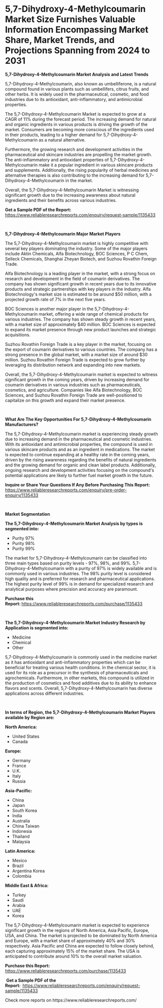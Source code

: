 <p><h1>5,7-Dihydroxy-4-Methylcoumarin Market Size Furnishes Valuable Information Encompassing Market Share, Market Trends, and Projections Spanning from 2024 to 2031</h1></p><p><strong>5,7-Dihydroxy-4-Methylcoumarin Market Analysis and Latest Trends</strong></p>
<p><p>5,7-Dihydroxy-4-Methylcoumarin, also known as umbelliferone, is a natural compound found in various plants such as umbellifers, citrus fruits, and other herbs. It is widely used in the pharmaceutical, cosmetic, and food industries due to its antioxidant, anti-inflammatory, and antimicrobial properties.</p><p>The 5,7-Dihydroxy-4-Methylcoumarin Market is expected to grow at a CAGR of 11% during the forecast period. The increasing demand for natural and organic ingredients in various products is driving the growth of the market. Consumers are becoming more conscious of the ingredients used in their products, leading to a higher demand for 5,7-Dihydroxy-4-Methylcoumarin as a natural alternative.</p><p>Furthermore, the growing research and development activities in the pharmaceutical and skincare industries are propelling the market growth. The anti-inflammatory and antioxidant properties of 5,7-Dihydroxy-4-Methylcoumarin make it a popular ingredient in various skincare products and supplements. Additionally, the rising popularity of herbal medicines and alternative therapies is also contributing to the increasing demand for 5,7-Dihydroxy-4-Methylcoumarin in the market.</p><p>Overall, the 5,7-Dihydroxy-4-Methylcoumarin Market is witnessing significant growth due to the increasing awareness about natural ingredients and their benefits across various industries.</p></p>
<p><strong>Get a Sample PDF of the Report:&nbsp;</strong> <a href="https://www.reliableresearchreports.com/enquiry/request-sample/1135433">https://www.reliableresearchreports.com/enquiry/request-sample/1135433</a></p>
<p>&nbsp;</p>
<p><strong>5,7-Dihydroxy-4-Methylcoumarin Major Market Players</strong></p>
<p><p>The 5,7-Dihydroxy-4-Methylcoumarin market is highly competitive with several key players dominating the industry. Some of the major players include Aktin Chemicals, Alfa Biotechnology, BOC Sciences, P C Chem, Selleck Chemicals, Shanghai Zheyan Biotech, and Suzhou Rovathin Foreign Trade.</p><p>Alfa Biotechnology is a leading player in the market, with a strong focus on research and development in the field of coumarin derivatives. The company has shown significant growth in recent years due to its innovative products and strategic partnerships with key players in the industry. Alfa Biotechnology's market size is estimated to be around $50 million, with a projected growth rate of 7% in the next five years.</p><p>BOC Sciences is another major player in the 5,7-Dihydroxy-4-Methylcoumarin market, offering a wide range of chemical products for various industries. The company has shown steady growth in recent years, with a market size of approximately $40 million. BOC Sciences is expected to expand its market presence through new product launches and strategic acquisitions.</p><p>Suzhou Rovathin Foreign Trade is a key player in the market, focusing on the export of coumarin derivatives to various countries. The company has a strong presence in the global market, with a market size of around $30 million. Suzhou Rovathin Foreign Trade is expected to grow further by leveraging its distribution network and expanding into new markets.</p><p>Overall, the 5,7-Dihydroxy-4-Methylcoumarin market is expected to witness significant growth in the coming years, driven by increasing demand for coumarin derivatives in various industries such as pharmaceuticals, cosmetics, and agriculture. Companies like Alfa Biotechnology, BOC Sciences, and Suzhou Rovathin Foreign Trade are well-positioned to capitalize on this growth and expand their market presence.</p></p>
<p>&nbsp;</p>
<p><strong>What Are The Key Opportunities For 5,7-Dihydroxy-4-Methylcoumarin Manufacturers?</strong></p>
<p><p>The 5,7-Dihydroxy-4-Methylcoumarin market is experiencing steady growth due to increasing demand in the pharmaceutical and cosmetic industries. With its antioxidant and antimicrobial properties, the compound is used in various skincare products and as an ingredient in medications. The market is expected to continue expanding at a healthy rate in the coming years, driven by the rising awareness regarding the benefits of natural ingredients and the growing demand for organic and clean label products. Additionally, ongoing research and development activities focusing on the compound's potential applications are likely to further fuel market growth in the future.</p></p>
<p><strong>Inquire or Share Your Questions If Any Before Purchasing This Report:</strong> <a href="https://www.reliableresearchreports.com/enquiry/pre-order-enquiry/1135433">https://www.reliableresearchreports.com/enquiry/pre-order-enquiry/1135433</a></p>
<p>&nbsp;</p>
<p><strong>Market Segmentation</strong></p>
<p><strong>The 5,7-Dihydroxy-4-Methylcoumarin Market Analysis by types is segmented into:</strong></p>
<p><ul><li>Purity 97%</li><li>Purity 98%</li><li>Purity 99%</li></ul></p>
<p><p>The market for 5,7-Dihydroxy-4-Methylcoumarin can be classified into three main types based on purity levels - 97%, 98%, and 99%. 5,7-Dihydroxy-4-Methylcoumarin with a purity of 97% is widely available and is commonly used in various industries. The 98% purity level is considered high quality and is preferred for research and pharmaceutical applications. The highest purity level of 99% is in demand for specialized research and analytical purposes where precision and accuracy are paramount.</p></p>
<p><strong>Purchase this Report:&nbsp;</strong><a href="https://www.reliableresearchreports.com/purchase/1135433">https://www.reliableresearchreports.com/purchase/1135433</a></p>
<p>&nbsp;</p>
<p><strong>The 5,7-Dihydroxy-4-Methylcoumarin Market Industry Research by Application is segmented into:</strong></p>
<p><ul><li>Medicine</li><li>Chemical</li><li>Other</li></ul></p>
<p><p>5,7-Dihydroxy-4-Methylcoumarin is commonly used in the medicine market as it has antioxidant and anti-inflammatory properties which can be beneficial for treating various health conditions. In the chemical sector, it is used for its role as a precursor in the synthesis of pharmaceuticals and agrochemicals. Furthermore, in other markets, this compound is utilized in the production of cosmetics and food additives due to its ability to enhance flavors and scents. Overall, 5,7-Dihydroxy-4-Methylcoumarin has diverse applications across different industries.</p></p>
<p>&nbsp;</p>
<p><strong>In terms of Region, the 5,7-Dihydroxy-4-Methylcoumarin Market Players available by Region are:</strong></p>
<p>
    <p> <strong> North America: </strong>
        <ul>
            <li>United States</li>
            <li>Canada</li>
        </ul>
        </p> 
    <p> <strong> Europe: </strong>
        <ul>
            <li>Germany</li>
            <li>France</li>
            <li>U.K.</li>
            <li>Italy</li>
            <li>Russia</li>
        </ul>
        </p> 
    <p> <strong> Asia-Pacific: </strong>
        <ul>
            <li>China</li>
            <li>Japan</li>
            <li>South Korea</li>
            <li>India</li>
            <li>Australia</li>
            <li>China Taiwan</li>
            <li>Indonesia</li>
            <li>Thailand</li>
            <li>Malaysia</li>
        </ul>
        </p> 
    <p> <strong> Latin America: </strong>
        <ul>
            <li>Mexico</li>
            <li>Brazil</li>
            <li>Argentina Korea</li>
            <li>Colombia</li>
        </ul>
        </p> 
    <p> <strong> Middle East & Africa: </strong>
        <ul>
            <li>Turkey</li>
            <li>Saudi</li>
            <li>Arabia</li>
            <li>UAE</li>
            <li>Korea</li>
        </ul>
    </p>
    </p>
<p><p>The 5,7-Dihydroxy-4-Methylcoumarin market is expected to experience significant growth in the regions of North America, Asia Pacific, Europe, USA, and China. The market is projected to be dominated by North America and Europe, with a market share of approximately 40% and 30% respectively. Asia Pacific and China are expected to follow closely behind, each capturing approximately 15% of the market share. The USA is anticipated to contribute around 10% to the overall market valuation.</p></p>
<p><strong>Purchase this Report: </strong><a href="https://www.reliableresearchreports.com/purchase/1135433">https://www.reliableresearchreports.com/purchase/1135433</a></p>
<p>&nbsp;<strong>Get a Sample PDF of the Report:&nbsp;&nbsp;</strong><a href="https://www.reliableresearchreports.com/enquiry/request-sample/1135433">https://www.reliableresearchreports.com/enquiry/request-sample/1135433</a></p>
<p><strong></strong></p>
<p>Check more reports on https://www.reliableresearchreports.com/</p>